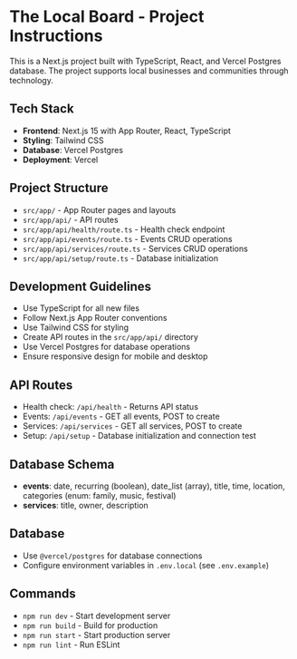 <!-- Use this file to provide workspace-specific custom instructions to Copilot. For more details, visit https://code.visualstudio.com/docs/copilot/copilot-customization#_use-a-githubcopilotinstructionsmd-file -->

# The Local Board - Project Instructions

This is a Next.js project built with TypeScript, React, and Vercel Postgres database. The project supports local businesses and communities through technology.

## Tech Stack
- **Frontend**: Next.js 15 with App Router, React, TypeScript
- **Styling**: Tailwind CSS
- **Database**: Vercel Postgres
- **Deployment**: Vercel

## Project Structure
- `src/app/` - App Router pages and layouts
- `src/app/api/` - API routes
- `src/app/api/health/route.ts` - Health check endpoint
- `src/app/api/events/route.ts` - Events CRUD operations
- `src/app/api/services/route.ts` - Services CRUD operations
- `src/app/api/setup/route.ts` - Database initialization

## Development Guidelines
- Use TypeScript for all new files
- Follow Next.js App Router conventions
- Use Tailwind CSS for styling
- Create API routes in the `src/app/api/` directory
- Use Vercel Postgres for database operations
- Ensure responsive design for mobile and desktop

## API Routes
- Health check: `/api/health` - Returns API status
- Events: `/api/events` - GET all events, POST to create
- Services: `/api/services` - GET all services, POST to create
- Setup: `/api/setup` - Database initialization and connection test

## Database Schema
- **events**: date, recurring (boolean), date_list (array), title, time, location, categories (enum: family, music, festival)
- **services**: title, owner, description

## Database
- Use `@vercel/postgres` for database connections
- Configure environment variables in `.env.local` (see `.env.example`)

## Commands
- `npm run dev` - Start development server
- `npm run build` - Build for production
- `npm run start` - Start production server
- `npm run lint` - Run ESLint
